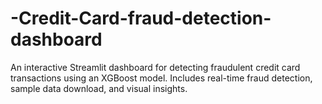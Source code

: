 # -Credit-Card-fraud-detection-dashboard
An interactive Streamlit dashboard for detecting fraudulent credit card transactions using an XGBoost model. Includes real-time fraud detection, sample data download, and visual insights.

